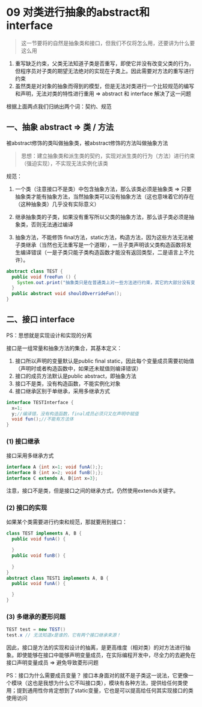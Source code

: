 # 09 对类进行抽象的abstract和interface
> 这一节要将的自然是抽象类和接口，但我们不仅将怎么用，还要讲为什么要这么用

1. 重写缺乏约束，父类无法知道子类是否重写，即使它并没有改变父类的行为，但程序员对子类的期望无法绝对的实现在子类上。因此需要对方法的重写进行约束
2. 虽然类是对对象的抽象而得到的模型，但是无法对类进行一个比较规范的编写和声明，无法对类的特性进行重用 => abstract 和 interface 解决了这一问题

根据上面两点我们归纳出两个词：契约、规范

## 一、抽象 abstract => 类 / 方法
被abstract修饰的类叫做抽象类，被abstract修饰的方法叫做抽象方法
> 思想：建立抽象类和派生类的契约，实现对派生类的行为（方法）进行约束（强迫实现），不实现无法实例化该类

规范：
1. 一个类（注意接口不是类）中包含抽象方法，那么该类必须是抽象类 => 只要抽象类才能有抽象方法，当然抽象类可以没有抽象方法（这也意味着它的存在（这种抽象类）几乎没有实际意义）

2. 继承抽象类的子类，如果没有重写所以父类的抽象方法，那么该子类必须是抽象类，否则无法通过编译

3. 抽象方法，不能修饰 final方法，static方法，构造方法，因为这些方法无法被子类继承（当然也无法重写是一个道理），一旦子类声明该父类构造函数将发生编译错误（一是子类只能子类构造函数才能没有返回类型，二是语言上不允许）。

```java
abstract class TEST {
  public void freeFun () {
    System.out.print("抽象类只是在普通类上对一些方法进行约束，其它的大部分没有变")
  }
  public abstract void shouldOverrideFun();
}
```

## 二、接口 interface 
PS：思想就是实现设计和实现的分离    

接口是一组常量和抽象方法的集合，其基本定义：
1. 接口所以声明的变量默认是public final static，因此每个变量成员需要初始值（声明时或者构造函数中，如果还未赋值则编译错误）
2. 接口的成员方法默认是public abstract，即抽象方法
3. 接口不是类，没有构造函数，不能实例化对象
4. 接口继承区别于单继承，采用多继承方式
```java
interface TESTInterface {
  x=1;
  y;//编译错，没有构造函数，final成员必须只又在声明中赋值
  void fun();//不能有方法体
}
```

### (1) 接口继承
接口采用多继承方式
```java
interface A {int x=1; void funA();};
interface B {int x=2; void funB();};
interface C extends A, B{int x=3};
```
注意，接口不是类，但是接口之间的继承方式，仍然使用extends关键字。     

### (2) 接口的实现
如果某个类需要进行约束和规范，那就要用到接口：
```java
class TEST implements A, B {
  public void funA() {

  }
  public void funB() {
    
  }
}
abstract class TEST1 implements A, B {
  public void funA() {

  }
}
```

### (3) 多继承的菱形问题
```java
TEST test = new TEST()
test.x // 无法知道x是谁的，它有两个接口继承来源！
```

因此，接口是方法的实现和设计的抽离，是更高维度（相对类）的对方法进行抽象。即使能够在接口中能够声明变量成员，在实际编程开发中，尽全力的去避免在接口声明变量成员 => 避免导致菱形问题

PS：接口为什么需要成员变量？
接口本身面对的就不是子类这一说法，它更像一个模块（这也是我想为什么它不叫接口类），模块有各种方法，提供给任何类使用；提到通用性你肯定想到了static变量，它也是可以提高给任何其实现接口的类使用访问


